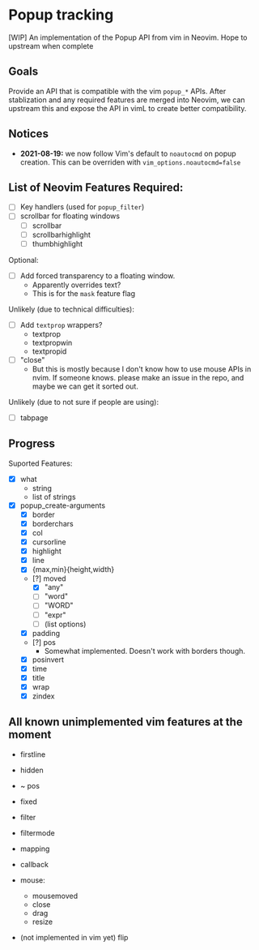 # Popup tracking

[WIP] An implementation of the Popup API from vim in Neovim. Hope to upstream
when complete

## Goals

Provide an API that is compatible with the vim `popup_*` APIs. After
stablization and any required features are merged into Neovim, we can upstream
this and expose the API in vimL to create better compatibility.

## Notices
- **2021-08-19:** we now follow Vim's default to `noautocmd` on popup creation. This can be overriden with `vim_options.noautocmd=false`

## List of Neovim Features Required:

- [ ] Key handlers (used for `popup_filter`)
- [ ] scrollbar for floating windows
    - [ ] scrollbar
    - [ ] scrollbarhighlight
    - [ ] thumbhighlight

Optional:

- [ ] Add forced transparency to a floating window.
    - Apparently overrides text?
    - This is for the `mask` feature flag


Unlikely (due to technical difficulties):

- [ ] Add `textprop` wrappers?
    - textprop
    - textpropwin
    - textpropid
- [ ] "close"
    - But this is mostly because I don't know how to use mouse APIs in nvim. If someone knows. please make an issue in the repo, and maybe we can get it sorted out.

Unlikely (due to not sure if people are using):
- [ ] tabpage

## Progress

Suported Features:

- [x] what
    - string
    - list of strings
- [x] popup_create-arguments
    - [x] border
    - [x] borderchars
    - [x] col
    - [x] cursorline
    - [x] highlight
    - [x] line
    - [x] {max,min}{height,width}
    - [?] moved
        - [x] "any"
        - [ ] "word"
        - [ ] "WORD"
        - [ ] "expr"
        - [ ] (list options)
    - [x] padding
    - [?] pos
        - Somewhat implemented. Doesn't work with borders though.
    - [x] posinvert
    - [x] time
    - [x] title
    - [x] wrap
    - [x] zindex

## All known unimplemented vim features at the moment

- firstline
- hidden
- ~ pos
- fixed
- filter
- filtermode
- mapping
- callback
- mouse:
    - mousemoved
    - close
    - drag
    - resize

- (not implemented in vim yet) flip
